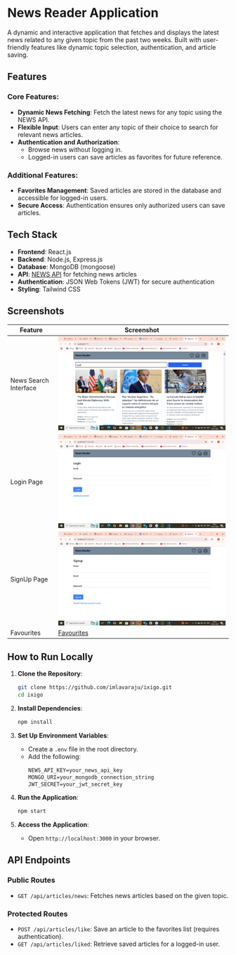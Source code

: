 #   News Reader Application

A dynamic and interactive application that fetches and displays the latest news related to any given topic from the past two weeks. Built with user-friendly features like dynamic topic selection, authentication, and article saving.

## Features

### Core Features:
- **Dynamic News Fetching**: Fetch the latest news for any topic using the NEWS API.
- **Flexible Input**: Users can enter any topic of their choice to search for relevant news articles.
- **Authentication and Authorization**:
  - Browse news without logging in.
  - Logged-in users can save articles as favorites for future reference.

### Additional Features:
- **Favorites Management**: Saved articles are stored in the database and accessible for logged-in users.
- **Secure Access**: Authentication ensures only authorized users can save articles.

## Tech Stack

- **Frontend**: React.js
- **Backend**: Node.js, Express.js
- **Database**: MongoDB (mongoose)
- **API**: [NEWS API](https://newsapi.org/) for fetching news articles
- **Authentication**: JSON Web Tokens (JWT) for secure authentication
- **Styling**: Tailwind CSS

## Screenshots

| Feature               | Screenshot                        |
|-----------------------|-----------------------------------|
| News Search Interface | ![News Search](https://github.com/imlavaraju/ixigo/blob/main/frontend/src/assets/Screenshot%20(21).png) |Fa
| Login Page            | ![Login Page](https://github.com/imlavaraju/ixigo/blob/main/frontend/src/assets/Screenshot%20(22).png) 
| SignUp Page        | ![Sign Up](https://github.com/imlavaraju/ixigo/blob/main/frontend/src/assets/Screenshot%20(23).png) |
| Favourites            | [Favourites](https://github.com/imlavaraju/ixigo/blob/main/frontend/src/assets/Screenshot%20(2).png)

## How to Run Locally

1. **Clone the Repository**:
   ```bash
   git clone https://github.com/imlavaraju/ixigo.git
   cd ixigo
   ```

2. **Install Dependencies**:
   ```bash
   npm install
   ```

3. **Set Up Environment Variables**:
   - Create a `.env` file in the root directory.
   - Add the following:
     ```env
     NEWS_API_KEY=your_news_api_key
     MONGO_URI=your_mongodb_connection_string
     JWT_SECRET=your_jwt_secret_key
     ```

4. **Run the Application**:
   ```bash
   npm start
   ```

5. **Access the Application**:
   - Open `http://localhost:3000` in your browser.

## API Endpoints

### Public Routes
- `GET /api/articles/news`: Fetches news articles based on the given topic.

### Protected Routes
- `POST /api/articles/like`: Save an article to the favorites list (requires authentication).
- `GET /api/articles/liked`: Retrieve saved articles for a logged-in user.
